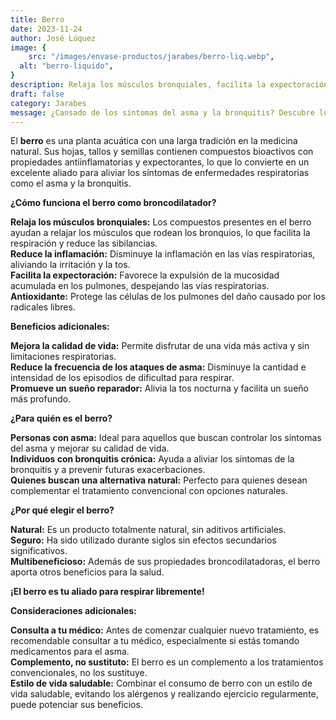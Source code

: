 ```yaml
---
title: Berro
date: 2023-11-24
author: José Lúquez
image: {
 	src: "/images/envase-productos/jarabes/berro-liq.webp",
  alt: "berro-liquido",
}
description: Relaja los músculos bronquiales, facilita la expectoración
draft: false
category: Jarabes
message: ¿Cansado de los síntomas del asma y la bronquitis? Descubre los beneficios del Berro y respira libremente. Es el favorito de nuestros clientes
---
```


El **berro** es una planta acuática con una larga tradición en la medicina natural. Sus hojas, tallos y semillas contienen compuestos bioactivos con propiedades antiinflamatorias y expectorantes, lo que lo convierte en un excelente aliado para aliviar los síntomas de enfermedades respiratorias como el asma y la bronquitis.

**¿Cómo funciona el berro como broncodilatador?**

**Relaja los músculos bronquiales:** Los compuestos presentes en el berro ayudan a relajar los músculos que rodean los bronquios, lo que facilita la respiración y reduce las sibilancias.   
**Reduce la inflamación:** Disminuye la inflamación en las vías respiratorias, aliviando la irritación y la tos.   
**Facilita la expectoración:** Favorece la expulsión de la mucosidad acumulada en los pulmones, despejando las vías respiratorias.   
**Antioxidante:** Protege las células de los pulmones del daño causado por los radicales libres.   

**Beneficios adicionales:**

**Mejora la calidad de vida:** Permite disfrutar de una vida más activa y sin limitaciones respiratorias.   
**Reduce la frecuencia de los ataques de asma:** Disminuye la cantidad e intensidad de los episodios de dificultad para respirar.   
**Promueve un sueño reparador:** Alivia la tos nocturna y facilita un sueño más profundo.   

**¿Para quién es el berro?**

**Personas con asma:** Ideal para aquellos que buscan controlar los síntomas del asma y mejorar su calidad de vida.   
**Individuos con bronquitis crónica:** Ayuda a aliviar los síntomas de la bronquitis y a prevenir futuras exacerbaciones.   
**Quienes buscan una alternativa natural:** Perfecto para quienes desean complementar el tratamiento convencional con opciones naturales.   

**¿Por qué elegir el berro?**

**Natural:** Es un producto totalmente natural, sin aditivos artificiales.   
**Seguro:** Ha sido utilizado durante siglos sin efectos secundarios significativos.   
**Multibeneficioso:** Además de sus propiedades broncodilatadoras, el berro aporta otros beneficios para la salud.   

**¡El berro es tu aliado para respirar libremente!**

**Consideraciones adicionales:**

**Consulta a tu médico:** Antes de comenzar cualquier nuevo tratamiento, es recomendable consultar a tu médico, especialmente si estás tomando medicamentos para el asma.   
**Complemento, no sustituto:** El berro es un complemento a los tratamientos convencionales, no los sustituye.   
**Estilo de vida saludable:** Combinar el consumo de berro con un estilo de vida saludable, evitando los alérgenos y realizando ejercicio regularmente, puede potenciar sus beneficios.   

